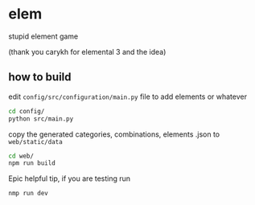 # elem
stupid element game

(thank you carykh for elemental 3 and the idea)

## how to build

edit `config/src/configuration/main.py` file to add elements or whatever

```bash
cd config/
python src/main.py
```
copy the generated categories, combinations, elements .json to `web/static/data`

```bash
cd web/
npm run build
```
Epic helpful tip, if you are testing run

```bash
nmp run dev
```

